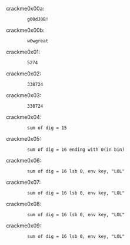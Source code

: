 crackme0x00a:
			
			g00dJ0B!

crackme0x00b:

			w0wgreat

crackme0x01:
			
			5274


crackme0x02:
			
			338724


crackme0x03:
			
			338724

crackme0x04:
			
			sum of dig = 15

crackme0x05:
			
			sum of dig = 16 ending with 0(in bin) 

crackme0x06:
			
			sum of dig = 16 lsb 0, env key, "LOL"

crackme0x07:
			
			sum of dig = 16 lsb 0, env key, "LOL"

crackme0x08:
			
			sum of dig = 16 lsb 0, env key, "LOL"

crackme0x09:
			
			sum of dig = 16 lsb 0, env key, "LOL"

